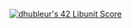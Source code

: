 [![dhubleur's 42 Libunit Score](https://badge42.vercel.app/api/v2/cl17mmix8000609mjfyxevavs/project/2451881)](https://github.com/JaeSeoKim/badge42)
